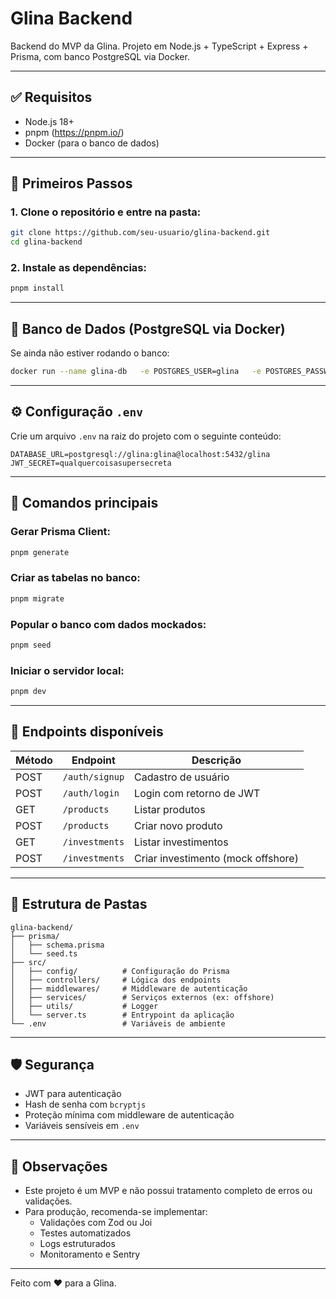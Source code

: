 # Glina Backend

Backend do MVP da Glina. Projeto em Node.js + TypeScript + Express + Prisma, com banco PostgreSQL via Docker.

---

## ✅ Requisitos

- Node.js 18+
- pnpm (https://pnpm.io/)
- Docker (para o banco de dados)

---

## 🚀 Primeiros Passos

### 1. Clone o repositório e entre na pasta:

```bash
git clone https://github.com/seu-usuario/glina-backend.git
cd glina-backend
```

### 2. Instale as dependências:

```bash
pnpm install
```

---

## 🐘 Banco de Dados (PostgreSQL via Docker)

Se ainda não estiver rodando o banco:

```bash
docker run --name glina-db   -e POSTGRES_USER=glina   -e POSTGRES_PASSWORD=glina   -e POSTGRES_DB=glina   -p 5432:5432   -d postgres
```

---

## ⚙️ Configuração `.env`

Crie um arquivo `.env` na raiz do projeto com o seguinte conteúdo:

```env
DATABASE_URL=postgresql://glina:glina@localhost:5432/glina
JWT_SECRET=qualquercoisasupersecreta
```

---

## 🧱 Comandos principais

### Gerar Prisma Client:

```bash
pnpm generate
```

### Criar as tabelas no banco:

```bash
pnpm migrate
```

### Popular o banco com dados mockados:

```bash
pnpm seed
```

### Iniciar o servidor local:

```bash
pnpm dev
```

---

## 📡 Endpoints disponíveis

| Método | Endpoint               | Descrição                          |
|--------|------------------------|------------------------------------|
| POST   | `/auth/signup`         | Cadastro de usuário                |
| POST   | `/auth/login`          | Login com retorno de JWT           |
| GET    | `/products`            | Listar produtos                    |
| POST   | `/products`            | Criar novo produto                 |
| GET    | `/investments`         | Listar investimentos               |
| POST   | `/investments`         | Criar investimento (mock offshore) |

---

## 🧠 Estrutura de Pastas

```
glina-backend/
├── prisma/
│   ├── schema.prisma
│   └── seed.ts
├── src/
│   ├── config/          # Configuração do Prisma
│   ├── controllers/     # Lógica dos endpoints
│   ├── middlewares/     # Middleware de autenticação
│   ├── services/        # Serviços externos (ex: offshore)
│   ├── utils/           # Logger
│   └── server.ts        # Entrypoint da aplicação
└── .env                 # Variáveis de ambiente
```

---

## 🛡 Segurança

- JWT para autenticação
- Hash de senha com `bcryptjs`
- Proteção mínima com middleware de autenticação
- Variáveis sensíveis em `.env`

---

## 📌 Observações

- Este projeto é um MVP e não possui tratamento completo de erros ou validações.
- Para produção, recomenda-se implementar:
  - Validações com Zod ou Joi
  - Testes automatizados
  - Logs estruturados
  - Monitoramento e Sentry

---

Feito com ❤️ para a Glina.